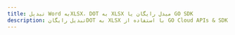 ---title: تبدیل Word بهXLSX، DOT به XLSX مبدل رایگان یا GO SDKdescription: تبدیل رایگانDOT به XLSX با استفاده از GO Cloud APIs & SDK. همچنین اسناد Microsoft Word و OpenOffice را در Cloud ایجاد، ویرایش و رندر کنید.---